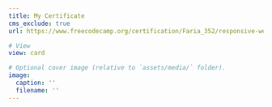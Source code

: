 ```yaml
---
title: My Certificate
cms_exclude: true
url: https://www.freecodecamp.org/certification/Faria_352/responsive-web-design

# View
view: card

# Optional cover image (relative to `assets/media/` folder).
image:
  caption: ''
  filename: ''
---
```

